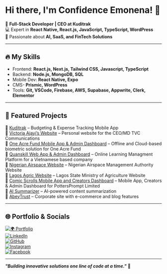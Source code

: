 # Hi there, I'm Confidence Emonena! 👋  

🚀 **Full-Stack Developer | CEO at Kuditrak**  
💻 Expert in **React Native, React.js, JavaScript, TypeScript, WordPress**  
🌱 Passionate about **AI, SaaS, and FinTech Solutions**  

---

## 🔥 My Skills  
- Frontend: **React.js, Next.js, Tailwind CSS, Javascript, TypeScript**  
- Backend: **Node.js, MongoDB, SQL**  
- Mobile Dev: **React Native, Expo**
- CMS- **Prismic, WordPress**
- Tools: **Git, VSCode, Firebase, AWS, Supabase, Appwrite, Clerk, Elementor**  

---

## 📌 Featured Projects  

🔹 [Kuditrak](https://kuditrak.ng) – Budgeting & Expense Tracking Mobile App  
🔹 [Victoria Ajayi’s Website](https://victoriaajayi.com) – Personal website for the CEO/MD TVC Communications  
🔹 [One Acre Fund Mobile App & Admin Dashboard](https://oneacrefund.vercel.app) – Offline and Cloud-based biometric solution for One Acre Fund  
🔹 [Quanskill Web App & Admin Dashboard](https://www.quanskill.com) – Online Learning Managment Platform for a Vietnamese based company  
🔹 [Nigerian Airspace Website](https://nama.gov.ng) – Nigerian Airspace Management Authority Website  
🔹 [Lagos Agric Website](https://lagosagric.com) – Lagos State Ministry of Agriculture Website  
🔹 [Comic Scrolls Mobile App and Creators Dashboard](https://comicscrolls.com) – Mobile App, Creators & Admin Dashboard for PottersPrompt Limited  
🔹 [AI Summarizer](https://devclinton-ai-sum.netlify.app/) – AI-powered content summarization  
🔹 [AbeyTrust](https://abeytrust.com) – Corporate site with e-commerce and blog features 

---

## 🌐 Portfolio & Socials  

[![🌍 Portfolio](https://img.shields.io/badge/Portfolio-Available-green?style=flat&logo=vercel)](https://devclinton.vercel.app/)          
[![LinkedIn](https://img.shields.io/badge/LinkedIn-DevClinton-blue?style=flat&logo=linkedin)](https://www.linkedin.com/in/dev-clinton/)  
[![GitHub](https://img.shields.io/badge/GitHub-Dev--Clinton-black?style=flat&logo=github)](https://github.com/Clinzho1996)  
[![Instagram](https://img.shields.io/badge/Instagram-@devclinton-purple?style=flat&logo=instagram)](https://instagram.com/clinton_tech)  
[![Facebook](https://img.shields.io/badge/Facebook-Confidence--Emonena-1877F2?style=flat&logo=facebook)](https://www.facebook.com/lifeofconfidence.clinton/)

---

**_"Building innovative solutions one line of code at a time."_** 🚀
